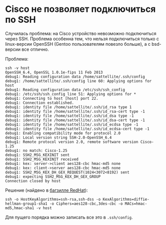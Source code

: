# Cisco не позволяет подключиться по SSH

Случилась проблема: на Cisco устройство невозможно подключиться через SSH.
Проблема особенна тем, что нельзя подключиться только с linux-версии OpenSSH (Gentoo пользователям повезло больше), а с bsd-версии все отлично.

Проблема:

    ssh -v host
    OpenSSH_6.4, OpenSSL 1.0.1e-fips 11 Feb 2013
    debug1: Reading configuration data /home/sattellite/.ssh/config
    debug1: /home/sattellite/.ssh/config line 60: Applying options for host
    debug1: Reading configuration data /etc/ssh/ssh_config
    debug1: /etc/ssh/ssh_config line 51: Applying options for *
    debug1: Connecting to host [host] port 22.
    debug1: Connection established.
    debug1: identity file /home/sattellite/.ssh/id_rsa type 1
    debug1: identity file /home/sattellite/.ssh/id_rsa-cert type -1
    debug1: identity file /home/sattellite/.ssh/id_dsa type -1
    debug1: identity file /home/sattellite/.ssh/id_dsa-cert type -1
    debug1: identity file /home/sattellite/.ssh/id_ecdsa type -1
    debug1: identity file /home/sattellite/.ssh/id_ecdsa-cert type -1
    debug1: Enabling compatibility mode for protocol 2.0
    debug1: Local version string SSH-2.0-OpenSSH_6.4
    debug1: Remote protocol version 2.0, remote software version Cisco-1.25
    debug1: no match: Cisco-1.25
    debug1: SSH2_MSG_KEXINIT sent
    debug1: SSH2_MSG_KEXINIT received
    debug1: kex: server->client aes128-cbc hmac-md5 none
    debug1: kex: client->server aes128-cbc hmac-md5 none
    debug1: SSH2_MSG_KEX_DH_GEX_REQUEST(1024<3072<8192) sent
    debug1: expecting SSH2_MSG_KEX_DH_GEX_GROUP
    Connection closed by host

Решение (найдено в [багзилле RedHat](https://bugzilla.redhat.com/show_bug.cgi?id=1026430)):

    ssh -o HostKeyAlgorithms=ssh-rsa,ssh-dss -o KexAlgorithms=diffie-hellman-group1-sha1 -o Ciphers=aes128-cbc,3des-cbc -o MACs=hmac-md5,hmac-sha1 -v host

Для пущего порядка можно записать все это в `.ssh/config`.


